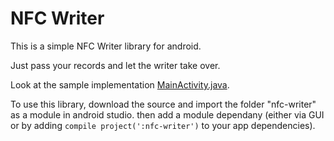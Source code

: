 # NFC Writer

This is a simple NFC Writer library for android.

Just pass your records and let the writer take over.

Look at the sample implementation [MainActivity.java](nfc-writer%20sample/src/main/java/com/github/tyderion/nfcwriter/sample/MainActivity.java).

To use this library, download the source and import the folder "nfc-writer" as a module in android studio.
then add a module dependany (either via GUI or by adding ```compile project(':nfc-writer')``` to your app dependencies).
